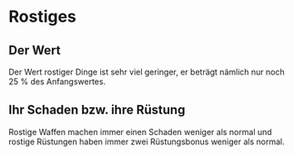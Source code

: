# Rostiges

## Der Wert

Der Wert rostiger Dinge ist sehr viel geringer, er beträgt nämlich nur noch 25 % des Anfangswertes.

## Ihr Schaden bzw. ihre Rüstung

Rostige Waffen machen immer einen Schaden weniger als normal und rostige Rüstungen haben immer zwei Rüstungsbonus weniger als normal.

